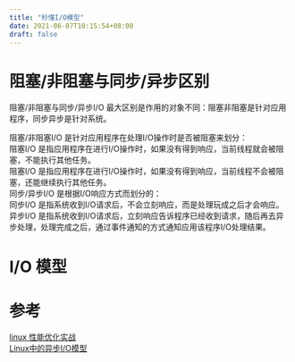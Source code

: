 ```yaml
---
title: "秒懂I/O模型"
date: 2021-06-07T10:15:54+08:00
draft: false
---
```


# 阻塞/非阻塞与同步/异步区别
阻塞/非阻塞与同步/异步I/O 最大区别是作用的对象不同：阻塞非阻塞是针对应用程序，同步异步是针对系统。  
  
阻塞/非阻塞I/O 是针对应用程序在处理I/O操作时是否被阻塞来划分：    
阻塞I/O 是指应用程序在进行I/O操作时，如果没有得到响应，当前线程就会被阻塞，不能执行其他任务。  
阻塞I/O 是指应用程序在进行I/O操作时，如果没有得到响应，当前线程不会被阻塞，还能继续执行其他任务。  
同步/异步I/O 是根据I/O响应方式而划分的：  
同步I/O 是指系统收到I/O请求后，不会立刻响应，而是处理玩成之后才会响应。  
异步I/O 是指系统收到I/O请求后，立刻响应告诉程序已经收到请求，随后再去异步处理，处理完成之后，通过事件通知的方式通知应用该程序I/O处理结果。    

# I/O 模型


# 参考
[linux 性能优化实战](https://time.geekbang.org/column/article/79734)  
[Linux中的异步I/O模型](http://cxd2014.github.io/2018/12/09/aio/)   